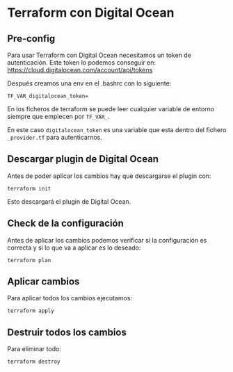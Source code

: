 # Terraform con Digital Ocean

## Pre-config
Para usar Terraform con Digital Ocean necesitamos un token de autenticación. Este token lo podemos conseguir en:
https://cloud.digitalocean.com/account/api/tokens

Después creamos una env en el .bashrc con lo siguiente:
```
TF_VAR_digitalocean_token= 
``` 

En los ficheros de terraform se puede leer cualquier variable de entorno siempre que empiecen por `TF_VAR_`.

En este caso `digitalocean_token` es una variable que esta dentro del fichero `_provider.tf` para autenticarnos.

## Descargar plugin de Digital Ocean
Antes de poder aplicar los cambios hay que descargarse el plugin con:
```
terraform init
```

Esto descargará el plugin de Digital Ocean.

## Check de la configuración
Antes de aplicar los cambios podemos verificar si la configuración es correcta y si lo que va a aplicar es lo deseado:
```
terraform plan
```

## Aplicar cambios
Para aplicar todos los cambios ejecutamos:
```
terraform apply
```

## Destruir todos los cambios
Para eliminar todo:
```
terraform destroy
```
